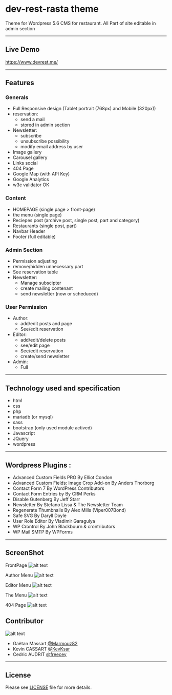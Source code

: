 # dev-rest-rasta theme
Theme for Wordpress 5.6 CMS for restaurant. All Part of site editable in admin section

___

## Live Demo

https://www.devrest.me/

___

## Features
### Generals
- Full Responsive design (Tablet portrait (768px) and Mobile (320px))
- reservation:
  - send a mail 
  - stored in admin section
- Newsletter:
  - subscribe
  - unsubscribe possibility
  - modify email address by user
- Image gallery
- Carousel gallery
- Links social
- 404 Page
- Google Map (with API Key)
- Google Analytics
- w3c validator OK

### Content
- HOMEPAGE (single page > front-page)
- the menu (single page)
- Reciepes post (archive post, single post, part and category)
- Restaurants (single post, part)
- Navbar Header
- Footer (full editable)

### Admin Section
- Permission adjusting
- remove/hidden unnecessary part
- See reservation table
- Newsletter:
  - Manage subscipter
  - create mailing contenant
  - send newsletter (now or scheduced)

### User Permission
- Author:
  - add/edit posts and page
  - See/edit reservation
- Editor:
  - add/edit/delete posts
  - see/edit page
  - See/edit reservation
  - create/send newsletter
- Admin:
  - Full

___


## Technology used and specification

- html
- css
- php
- mariadb (or mysql)
- sass
- bootstrap (only used module actived)
- Javascript
- JQuery
- wordpress

___

## Wordpress Plugins :

- Advanced Custom Fields PRO By Elliot Condon
- Advanced Custom Fields: Image Crop Add-on By Anders Thorborg
- Contact Form 7 By WordPress Contributors
- Contact Form Entries by By CRM Perks
- Disable Gutenberg By Jeff Starr
- Newsletter By Stefano Lissa & The Newsletter Team
- Regenerate Thumbnails By Alex Mills (Viper007Bond)
- Safe SVG By Daryll Doyle
- User Role Editor By Vladimir Garagulya
- WP Crontrol By John Blackbourn & crontributors
- WP Mail SMTP By WPForms

___

## ScreenShot

FrontPage
![alt text](wp-content/themes/dev-rest-rasta/ressources/front.png?raw=true "FrontPage" )

Author Menu
![alt text](wp-content/themes/dev-rest-rasta/ressources/author-menu.png?raw=true "Author Menu" )

Editor Menu
![alt text](wp-content/themes/dev-rest-rasta/ressources/editor-menu.png?raw=true "Editor Menu" )

The Menu
![alt text](wp-content/themes/dev-rest-rasta/ressources/the-menu.png?raw=true "The Menu" )

404 Page
![alt text](wp-content/themes/dev-rest-rasta/ressources/404.png?raw=true "404 Page" )


## Contributor


![alt text](wp-content/themes/dev-rest-rasta/ressources/team-3p.jpg?raw=true "Team Pictures" )


* Gaëtan Massart    [@Marmouz82](https://github.com/Marmouz82)
* Kevin CASSART     [@KevKsar](https://github.com/KevKsar/)
* Cedric AUDRIT     [@freecey](https://github.com/freecey/)


___

## License
Please see [LICENSE](LICENSE) file for more details.

